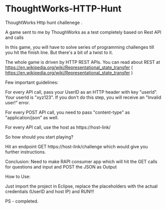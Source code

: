 # ThoughtWorks-HTTP-Hunt
ThoughtWorks Http hunt challenege .


A game sent to me by ThoughWorks as a test completely based on Rest API and calls

In this game, you will have to solve series of programming challenges till you hit the finish line. But there's a bit of a twist to it.

The whole game is driven by HTTP REST APIs. You can read about REST at https://en.wikipedia.org/wiki/Representational_state_transfer ( https://en.wikipedia.org/wiki/Representational_state_transfer )

Few important guidelines:

For every API call, pass your UserID as an HTTP header with key "userId". Your userId is "xyz123". If you don't do this step, you will receive an "Invalid user!” error.

For every POST API call, you need to pass "content-type" as "application/json" as well.

For every API call, use the host as https://host-link/

So how should you start playing?

Hit an endpoint GET https://host-link/challenge which would give you further instructions.

Conclusion: Need to make RAPI consumer app which will hit the GET calls for questions and input and POST the JSON as Output

How to Use:

Just import the project in Eclipse, replace the placeholders with the actual credentials (UserID and host IP) and RUN!!!

PS - completed.
